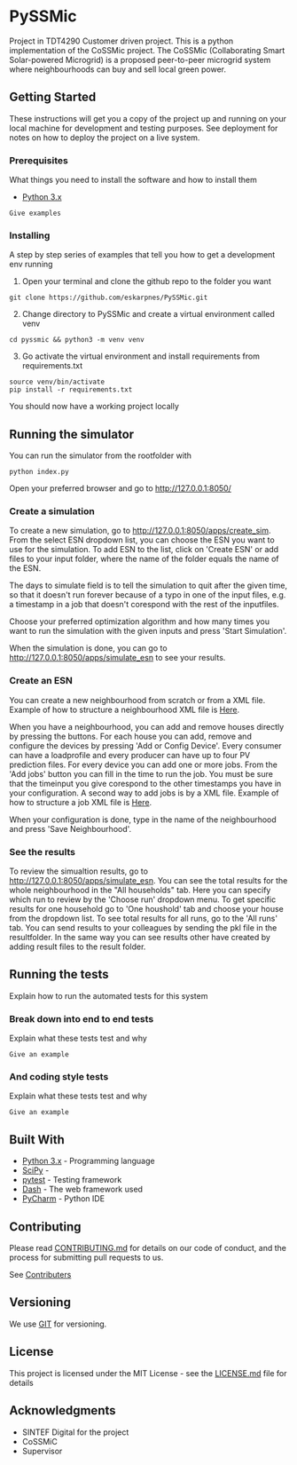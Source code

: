 # PySSMic

Project in TDT4290 Customer driven project. This is a python implementation of the CoSSMic project. The CoSSMic (Collaborating Smart Solar-powered Microgrid) is a proposed peer-to-peer microgrid system where neighbourhoods can buy and sell local green power.

## Getting Started

These instructions will get you a copy of the project up and running on your local machine for development and testing purposes. See deployment for notes on how to deploy the project on a live system.

### Prerequisites

What things you need to install the software and how to install them

- [Python 3.x](https://www.python.org/downloads/)

```
Give examples
```

### Installing

A step by step series of examples that tell you how to get a development env running

1. Open your terminal and clone the github repo to the folder you want

```
git clone https://github.com/eskarpnes/PySSMic.git
```

2. Change directory to PySSMic and create a virtual environment called venv

```
cd pyssmic && python3 -m venv venv
```

3. Go activate the virtual environment and install requirements from requirements.txt

```
source venv/bin/activate
pip install -r requirements.txt
```

You should now have a working project locally

## Running the simulator

You can run the simulator from the rootfolder with

```
python index.py
```

Open your preferred browser and go to http://127.0.0.1:8050/

### Create a simulation

To create a new simulation, go to http://127.0.0.1:8050/apps/create_sim.
From the select ESN dropdown list, you can choose the ESN you want to use for the simulation. To add ESN to the list, click on 'Create ESN' or add files to your input folder, where the name of the folder equals the name of the ESN.

The days to simulate field is to tell the simulation to quit after the given time, so that it doesn't run forever because of a typo in one of the input files, e.g. a timestamp in a job that doesn't corespond with the rest of the inputfiles.

Choose your preferred optimization algorithm and how many times you want to run the simulation with the given inputs and press 'Start Simulation'.

When the simulation is done, you can go to http://127.0.0.1:8050/apps/simulate_esn to see your results.

### Create an ESN

You can create a new neighbourhood from scratch or from a XML file. Example of how to structure a neighbourhood XML file is [Here](input/example).

When you have a neighbourhood, you can add and remove houses directly by pressing the buttons. For each house you can add, remove and configure the devices by pressing 'Add or Config Device'. Every consumer can have a loadprofile and every producer can have up to four PV prediction files.
For every device you can add one or more jobs. From the 'Add jobs' button you can fill in the time to run the job. You must be sure that the timeinput you give corespond to the other timestamps you have in your configuration.
A second way to add jobs is by a XML file. Example of how to structure a job XML file is [Here](input/example).

When your configuration is done, type in the name of the neighbourhood and press 'Save Neighbourhood'.

### See the results

To review the simualtion results, go to http://127.0.0.1:8050/apps/simulate_esn. You can see the total results for the whole neighbourhood in the "All households" tab. Here you can specify which run to review by the 'Choose run' dropdown menu. To get specific results for one household go to 'One houshold' tab and choose your house from the dropdown list. To see total results for all runs, go to the 'All runs' tab.
You can send results to your colleagues by sending the pkl file in the resultfolder. In the same way you can see results other have created by adding result files to the result folder.

## Running the tests

Explain how to run the automated tests for this system

### Break down into end to end tests

Explain what these tests test and why

```
Give an example
```

### And coding style tests

Explain what these tests test and why

```
Give an example
```

## Built With

- [Python 3.x](https://www.python.org/downloads/) - Programming language
- [SciPy](https://www.scipy.org/) -
- [pytest](https://docs.pytest.org/en/latest/) - Testing framework
- [Dash](https://dash.plot.ly/) - The web framework used
- [PyCharm](https://www.jetbrains.com/pycharm/) - Python IDE

## Contributing

Please read [CONTRIBUTING.md](https://gist.github.com/PurpleBooth/b24679402957c63ec426) for details on our code of conduct, and the process for submitting pull requests to us.

See [Contributers](https://github.com/eskarpnes/PySSMic/graphs/contributors)

## Versioning

We use [GIT](https://git-scm.com/) for versioning.

## License

This project is licensed under the MIT License - see the [LICENSE.md](LICENSE.md) file for details

## Acknowledgments

- SINTEF Digital for the project
- CoSSMiC
- Supervisor

